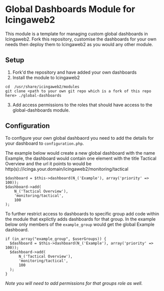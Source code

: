 # Global Dashboards Module for Icingaweb2 
This module is a template for managing custom global dashboards in Icingaweb2. Fork this repository, customise the dashboards for your own needs then deploy them to Icingaweb2 as you would any other module.

## Setup
1. Fork'd the repository and have added your own dashboards
2. Install the module to Icingaweb2
```
cd  /usr/share/icingaweb2/modules
git clone <path to your own git repo which is a fork of this repo here> ./global-dashboards
```
3. Add access permissions to the roles that should have access to the global-dashboards module.

## Configuration
To configure your own global dashbaord you need to add the details for your dashboard to `configuration.php`.

The example below would create a new global dashboard with the name Example, the dashboard would contain one element with the title Tactical Overview and the url it points to would be http(s)://icinga.your.domain/icingaweb2/monitoring/tactical
```
$dashboard = $this->dashboard(N_('Example'), array('priority' => 100));
$dashboard->add(
    N_('Tactical Overview'),
    'monitoring/tactical',
    100
);
```

To further restrict access to dashboards to specific group add code within the module that explictly adds dashboards for that group. 
In the example below only members of the `example_group` would get the global Example dashboard.
```
if (in_array("example_group", $userGroups)) {
  $dashboard = $this->dashboard(N_('Example'), array('priority' => 100));
  $dashboard->add(
      N_('Tactical Overview'),
      'monitoring/tactical',
      100
  );
}
```
_Note you will need to add permissions for that groups role as well._
